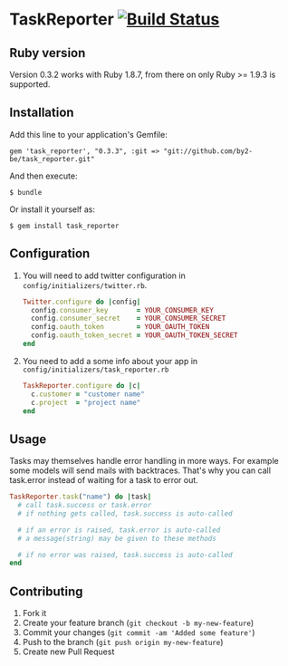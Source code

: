 # TaskReporter  [![Build Status](https://secure.travis-ci.org/caifara/task_reporter.png)](http://travis-ci.org/caifara/task_reporter)

## Ruby version

Version 0.3.2 works with Ruby 1.8.7, from there on only Ruby >= 1.9.3 is supported.

## Installation

Add this line to your application's Gemfile:

    gem 'task_reporter', "0.3.3", :git => "git://github.com/by2-be/task_reporter.git"

And then execute:

    $ bundle

Or install it yourself as:

    $ gem install task_reporter

## Configuration

1. You will need to add twitter configuration in `config/initializers/twitter.rb`.

    ```ruby
    Twitter.configure do |config|
      config.consumer_key       = YOUR_CONSUMER_KEY
      config.consumer_secret    = YOUR_CONSUMER_SECRET
      config.oauth_token        = YOUR_OAUTH_TOKEN
      config.oauth_token_secret = YOUR_OAUTH_TOKEN_SECRET
    end
    ```

2. You need to add a some info about your app in `config/initializers/task_reporter.rb`

    ```ruby
    TaskReporter.configure do |c|
      c.customer = "customer name"
      c.project  = "project name"
    end
    ```

## Usage

Tasks may themselves handle error handling in more ways. For example some 
models will send mails with backtraces. That's why you can call task.error 
instead of waiting for a task to error out.

```ruby
TaskReporter.task("name") do |task|
  # call task.success or task.error
  # if nothing gets called, task.success is auto-called

  # if an error is raised, task.error is auto-called
  # a message(string) may be given to these methods

  # if no error was raised, task.success is auto-called
end
```

## Contributing

1. Fork it
2. Create your feature branch (`git checkout -b my-new-feature`)
3. Commit your changes (`git commit -am 'Added some feature'`)
4. Push to the branch (`git push origin my-new-feature`)
5. Create new Pull Request
